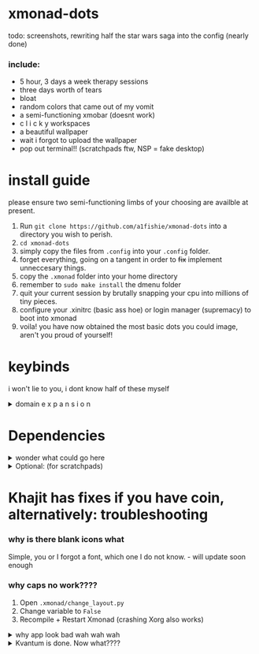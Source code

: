 # xmonad-dots

todo: screenshots, rewriting half the star wars saga into the config (nearly done)

### include:

- 5 hour, 3 days a week therapy sessions
- three days worth of tears
- bloat
- random colors that came out of my vomit
- a semi-functioning xmobar (doesnt work)
- c l i c k y workspaces
- a beautiful wallpaper
- wait i forgot to upload the wallpaper
- pop out terminal!! (scratchpads ftw, NSP = fake desktop)

# install guide

please ensure two semi-functioning limbs of your choosing are availble at present.

1. Run `git clone https://github.com/a1fishie/xmonad-dots` into a directory you wish to perish.
2. `cd xmonad-dots`
3. simply copy the files from `.config` into your `.config` folder.
4. forget everything, going on a tangent in order to ~~fix~~ implement unneccesary things.
5. copy the `.xmonad` folder into your home directory
6. remember to `sudo make install` the dmenu folder
7. quit your current session by brutally snapping your cpu into millions of tiny pieces.
8. configure your .xinitrc (basic ass hoe) or login manager (supremacy) to boot into xmonad
9. voila! you have now obtained the most basic dots you could image, aren't you proud of yourself!

# keybinds
i won't lie to you, i dont know half of these myself

<details><summary>domain e x p a n s i o n</summary>

default meta = 'windows' key, if you prefer alt i will hunt you. (to tell you to change some other keybinds)
you can also click the workspaces to move (except NSP for the reason above)

| Keybind                     | Function                                                           |
| :-------------------------- | ------------------------------------------------------------------ |
| Ctrl+Meta+Alt+R             | Reboot.                                                            |
| Ctrl+Meta+Alt+Q             | Quit.                                                              |
| Meta+Alt+Q                  | Quit XMonad                                                        |
| Meta+Alt+R                  | Recompile XMonad                                                   |
| Meta+Shift+R                | Restart XMonad                                                     |
| Meta+Enter                  | Open terminal in a scratchpad: toggleable window  (kitty)          |
| Meta+M                      | Open PulseMixer in a scratchpad                                    |
| Meta+B                      | Open Btop in a scratchpad                                          | 
| Meta+S                      | Open Spotify-tui in a scratchpad                                   |
| Meta+R                      | Open Launcher (dmenu by default)                                   |
| Meta+C                      | Open text editor of choice (default neovide)                       |
| Meta+Shift+C                | Open your browser of choice (change variable near top)             |
| Meta+E                      | Open file manager of choice (dolphin by default, questionable ik)  |
| Ctrl+Alt+J/K/H/L            | Dec/Inrease WINDOW spacing  (J/K) Dec/Increase SCREEN spacing (H/L)|
| PrintScrn                   | maim Screenshot (saved to clipboard)                               |
| Meta+N                      | c o l o r p i c k e r!!! (hex)                                     |
| Alt+Space                   | script to change layout (configurable in the xmonad folder)        |
| Ctrl+Shift+Q                | Kills currently focused window                                     |
| Meta+B                      | Refreshes current desktop??                                        |
| Meta+Tab                    | Changes Layout (default threeCol and tall, add more in xmonad.hs)  |
| Meta+F                      | Toggle fullscreen layout (useful for fullscreen videos and games)  |
| Meta+J/K                    | Change window focus (vim-esque)                                    |
| Meta+M                      | Focus master window                                                |
| Meta+Backspace              | Promotes window to become master                                   |
| Meta+Shift+J/K              | Move window left/right                                             |
| Meta+Alt+H/L                | Shrink/grow focused window                                         |
| Meta+T                      | Toggle tiled (rectCentered)                                        |
| Meta+Shift+T                | Toggle tiled (vertRectCentered)                                    |
| Mod+[1-9]                   | Change workspace                                                   |
| Mod+Shift+[1-9]             | Move focused window to workspace                                   |
| Mod+Shift+[/]               | Inc/Decrease master window number (becomes apparent in tall layout)|
| Mod+MLeftClick              | Move window, places into floating                                  |
| Mod+MRightClick             | Resize window in floating                                          |

</details>

# Dependencies
<details><summary>wonder what could go here</summary>
<pre> xmonad xmobar lxsession xorg-xrandr xorg-xprop python-pywal picom maim xcolor nerd-fonts-fira-code awesome-terminal-fonts ttf-meslo </pre>
</details>

<details><summary>Optional: (for scratchpads)</summary>
<pre> pulsemixer spotfy-tui btop </pre>
</details>

# Khajit has fixes if you have coin, alternatively: troubleshooting

### why is there blank icons what
Simple, you or I forgot a font, which one I do not know. - will update soon enough

### why caps no work????
1. Open `.xmonad/change_layout.py`
2. Change variable to `False`
3. Recompile + Restart Xmonad (crashing Xorg also works)

<details><summary> why app look bad wah wah wah</summary>

Basically, theres like 25 different theming platforms that you *can* use.
I prefer LXAppearance and Qt5ct, with Kvantum of course.

### Kvantum? You mean Quantum??? I thought that was physics???
You'd be right except wrong quantum.

1. Install `Kvantum` (community repo on Arch)
2. Download QT5 theme from either KDE store or the AUR.
3. Have an absolute breakdown because you can't find a good one
4. Realize you dont need to do anything if you got it from the AUR
5. Unzip the theme into a useless directory (i prefer /boot/efi)
6. Launch Kvantum and under 'Select Kvantum Folder', navigate to where you extracted the theme
7. Skip steps 5 onwards if you installed from the AUR
8. Under `Change/Delete Theme` select your theme and press `Use This Theme`
9. Congratulations. You just wasted 45-75 minutes looking at bad qt5 themes.
</details>
<details><summary> Kvantum is done. Now what???? </summary>
time for `LXAppearance` and `QT5CT`.

1. Download said programs (if you use the KDE suite you might wanna get `qt5ct-kde` cuz better integration)
2. Set themes in LXAppearance, Icon Theme, and Mouse Cursor Theme.
3. Forget to hit apply and close LXAppearance
4. Realize you wasted another 45 minutes choosing icon themes.
5. Open Qt5ct
6. Realize it's throwing errors at you
7. Google frantically for another 25 minutes, searching for the answer on StackOverflow
8. Export `QT_QPA_PLATFORMTHEME=qt5ct` in your environment variable
9. Restart Qt5ct
10. Select `kvantum` under `Style:`, feel free to mess around with the other settings too
11. Hit apply.
12. Changes should take effect immediately.


# Walls
Basically i stole some walls off the internet and stuck to one and some-what (terribly) made color palette, somewhat from pywall.

Inspired by [@CordlessCoder](https://github.com/CordlessCoder)
got me into wms in the first place (also stole a python script off him <3 thank you.)
